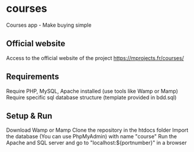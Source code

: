 # courses
Courses app - Make buying simple

## Official website
Access to the official website of the project 
https://mprojects.fr/courses/

## Requirements
Require PHP, MySQL, Apache installed (use tools like Wamp or Mamp)
Require specific sql database structure (template provided in bdd.sql)

## Setup & Run
Download Wamp or Mamp
Clone the repository in the htdocs folder
Import the database (You can use PhpMyAdmin) with name "course"
Run the Apache and SQL server and go to "localhost:${portnumber}" in a browser
